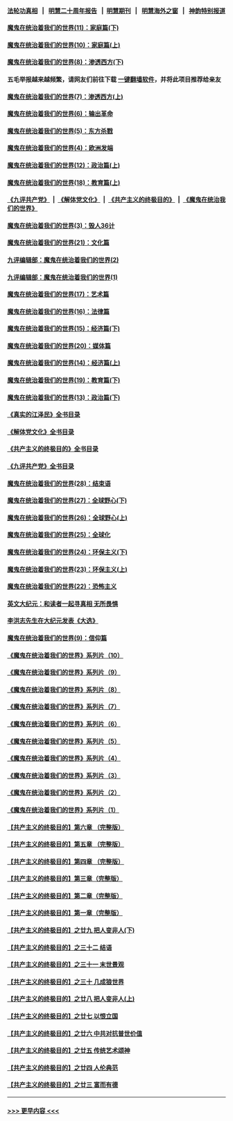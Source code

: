 #### [法轮功真相](https://github.com/gfw-breaker/truth/blob/master/README.md?t=0) &nbsp;&nbsp;|&nbsp;&nbsp; [明慧二十周年报告](https://github.com/gfw-breaker/mh-reports/blob/master/README.md?t=0) &nbsp;&nbsp;|&nbsp;&nbsp;[明慧期刊](https://github.com/gfw-breaker/mh-qikan) &nbsp;&nbsp;|&nbsp;&nbsp; [明慧海外之窗](https://github.com/gfw-breaker/mh-news/blob/master/README.md?t=0) &nbsp;&nbsp;|&nbsp;&nbsp; [神韵特别报道](https://github.com/gfw-breaker/mh-news/blob/master/shenyun.md?t=0)
#### [魔鬼在统治着我们的世界(11)：家庭篇(下)](../pages/nsc422/n10440961.md?t=12252143) 
#### [魔鬼在统治着我们的世界(10)：家庭篇(上)](../pages/nsc422/n10435448.md?t=12252143) 
#### [魔鬼在统治着我们的世界(8)：渗透西方(下)](../pages/nsc422/n10429603.md?t=12252143) 
#### 五毛举报越来越频繁，请网友们前往下载 [一键翻墙软件](https://github.com/gfw-breaker/ssr-accounts)，并将此项目推荐给亲友
#### [魔鬼在统治着我们的世界(7)：渗透西方(上)](../pages/nsc422/n10426013.md?t=12252143) 
#### [魔鬼在统治着我们的世界(6)：输出革命](../pages/nsc422/n10421536.md?t=12252143) 
#### [魔鬼在统治着我们的世界(5)：东方杀戮](../pages/nsc422/n10417707.md?t=12252143) 
#### [魔鬼在统治着我们的世界(4)：欧洲发端](../pages/nsc422/n10414890.md?t=12252143) 
#### [魔鬼在统治着我们的世界(12)：政治篇(上)](../pages/nsc422/n10444576.md?t=12252143) 
#### [魔鬼在统治着我们的世界(18)：教育篇(上)](../pages/nsc422/n10526970.md?t=12252143) 
#### [《九评共产党》](https://github.com/begood0513/9ping.md/blob/master/README.md) &nbsp;|&nbsp; [《解体党文化》](../../../../jtdwh.md/blob/master/README.md)  &nbsp;|&nbsp; [《共产主义的终极目的》](../../../../gczydzjmd.md/blob/master/README.md) &nbsp;|&nbsp; [《魔鬼在统治我们的世界》](../../../../mgztzwmdsj.md/blob/master/README.md) 
#### [魔鬼在统治着我们的世界(3)：毁人36计](../pages/nsc422/n10411583.md?t=12252143) 
#### [魔鬼在统治着我们的世界(21)：文化篇](../pages/nsc422/n10597706.md?t=12252143) 
#### [九评编辑部：魔鬼在统治着我们的世界(2)](../pages/nsc422/n10410036.md?t=12252143) 
#### [九评编辑部：魔鬼在统治着我们的世界(1)](../pages/nsc422/n10406825.md?t=12252143) 
#### [魔鬼在统治着我们的世界(17)：艺术篇](../pages/nsc422/n10499093.md?t=12252143) 
#### [魔鬼在统治着我们的世界(16)：法律篇](../pages/nsc422/n10485969.md?t=12252143) 
#### [魔鬼在统治着我们的世界(15)：经济篇(下)](../pages/nsc422/n10469975.md?t=12252143) 
#### [魔鬼在统治着我们的世界(20)：媒体篇](../pages/nsc422/n10586579.md?t=12252143) 
#### [魔鬼在统治着我们的世界(14)：经济篇(上)](../pages/nsc422/n10457370.md?t=12252143) 
#### [魔鬼在统治着我们的世界(19)：教育篇(下)](../pages/nsc422/n10564808.md?t=12252143) 
#### [魔鬼在统治着我们的世界(13)：政治篇(下)](../pages/nsc422/n10448270.md?t=12252143) 
#### [《真实的江泽民》全书目录](../pages/nsc422/n13721399.md?t=12252143) 
#### [《解体党文化》全书目录](../pages/nsc422/n13721157.md?t=12252143) 
#### [《共产主义的终极目的》全书目录](../pages/nsc422/n13721048.md?t=12252143) 
#### [《九评共产党》全书目录](../pages/nsc422/n13708085.md?t=12252143) 
#### [魔鬼在统治着我们的世界(28)：结束语](../pages/nsc422/n10936246.md?t=12252143) 
#### [魔鬼在统治着我们的世界(27)：全球野心(下)](../pages/nsc422/n10928319.md?t=12252143) 
#### [魔鬼在统治着我们的世界(26)：全球野心(上)](../pages/nsc422/n10900318.md?t=12252143) 
#### [魔鬼在统治着我们的世界(25)：全球化](../pages/nsc422/n10788205.md?t=12252143) 
#### [魔鬼在统治着我们的世界(24)：环保主义(下)](../pages/nsc422/n10695307.md?t=12252143) 
#### [魔鬼在统治着我们的世界(23)：环保主义(上)](../pages/nsc422/n10688613.md?t=12252143) 
#### [魔鬼在统治着我们的世界(22)：恐怖主义](../pages/nsc422/n10614727.md?t=12252143) 
#### [英文大纪元：和读者一起寻真相 无所畏惧](../pages/nsc422/n12542027.md?t=12252143) 
#### [李洪志先生在大纪元发表《大选》](../pages/nsc422/n12534746.md?t=12252143) 
#### [魔鬼在统治着我们的世界(9)：信仰篇](../pages/nsc422/n10432159.md?t=12252143) 
#### [《魔鬼在统治着我们的世界》系列片（10）](../pages/nsc422/n12292670.md?t=12252143) 
#### [《魔鬼在统治着我们的世界》系列片（9）](../pages/nsc422/n12290859.md?t=12252143) 
#### [《魔鬼在统治着我们的世界》系列片（8）](../pages/nsc422/n12287445.md?t=12252143) 
#### [《魔鬼在统治着我们的世界》系列片（7）](../pages/nsc422/n12283425.md?t=12252143) 
#### [《魔鬼在统治着我们的世界》系列片（6）](../pages/nsc422/n12282314.md?t=12252143) 
#### [《魔鬼在统治着我们的世界》系列片（5）](../pages/nsc422/n12281419.md?t=12252143) 
#### [《魔鬼在统治着我们的世界》系列片（4）](../pages/nsc422/n12274024.md?t=12252143) 
#### [《魔鬼在统治着我们的世界》系列片（3）](../pages/nsc422/n12271322.md?t=12252143) 
#### [《魔鬼在统治着我们的世界》系列片（2）](../pages/nsc422/n12269049.md?t=12252143) 
#### [《魔鬼在统治着我们的世界》系列片（1）](../pages/nsc422/n12267575.md?t=12252143) 
#### [【共产主义的终极目的】第六章 （完整版）](../pages/nsc422/n11428913.md?t=12252143) 
#### [【共产主义的终极目的】第五章 （完整版）](../pages/nsc422/n11428912.md?t=12252143) 
#### [【共产主义的终极目的】第四章 （完整版）](../pages/nsc422/n11428907.md?t=12252143) 
#### [【共产主义的终极目的】第三章（完整版）](../pages/nsc422/n11428848.md?t=12252143) 
#### [【共产主义的终极目的】第二章（完整版）](../pages/nsc422/n11428831.md?t=12252143) 
#### [【共产主义的终极目的】第一章（完整版）](../pages/nsc422/n11417651.md?t=12252143) 
#### [【共产主义的终极目的】之廿九 把人变非人(下)](../pages/nsc422/n11344140.md?t=12252143) 
#### [【共产主义的终极目的】之三十二 结语](../pages/nsc422/n11360535.md?t=12252143) 
#### [【共产主义的终极目的】之三十一 末世景观](../pages/nsc422/n11351129.md?t=12252143) 
#### [【共产主义的终极目的】之三十 几成狼世界](../pages/nsc422/n11348280.md?t=12252143) 
#### [【共产主义的终极目的】之廿八 把人变非人(上)](../pages/nsc422/n11340492.md?t=12252143) 
#### [【共产主义的终极目的】之廿七 以恨立国](../pages/nsc422/n11336944.md?t=12252143) 
#### [【共产主义的终极目的】之廿六 中共对抗普世价值](../pages/nsc422/n11324785.md?t=12252143) 
#### [【共产主义的终极目的】之廿五 传统艺术颂神](../pages/nsc422/n11296396.md?t=12252143) 
#### [【共产主义的终极目的】之廿四 人伦典范](../pages/nsc422/n11296397.md?t=12252143) 
#### [【共产主义的终极目的】之廿三 富而有德](../pages/nsc422/n11283598.md?t=12252143) 

----
#### [ >>> 更早内容 <<< ](../indexes/nsc422-earlier.md)
